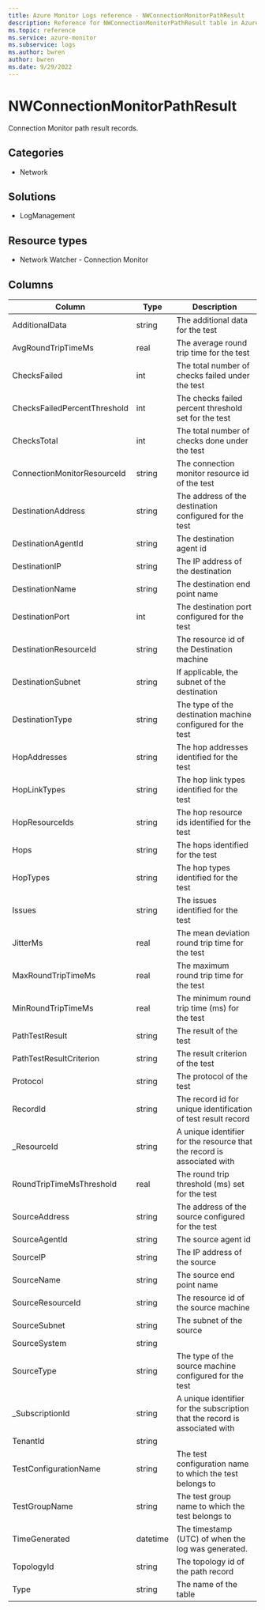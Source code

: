 ```yaml
---
title: Azure Monitor Logs reference - NWConnectionMonitorPathResult
description: Reference for NWConnectionMonitorPathResult table in Azure Monitor Logs.
ms.topic: reference
ms.service: azure-monitor
ms.subservice: logs
ms.author: bwren
author: bwren
ms.date: 9/29/2022
---
```


# NWConnectionMonitorPathResult

 Connection Monitor path result records.

## Categories

- Network
## Solutions

- LogManagement
## Resource types

- Network Watcher - Connection Monitor




## Columns

| Column | Type | Description |
| --- | --- | --- |
| AdditionalData | string | The additional data for the test |
| AvgRoundTripTimeMs | real | The average round trip time for the test |
| ChecksFailed | int | The total number of checks failed under the test |
| ChecksFailedPercentThreshold | int | The checks failed percent threshold set for the test |
| ChecksTotal | int | The total number of checks done under the test |
| ConnectionMonitorResourceId | string | The connection monitor resource id of the test |
| DestinationAddress | string | The address of the destination configured for the test |
| DestinationAgentId | string | The destination agent id |
| DestinationIP | string | The IP address of the destination |
| DestinationName | string | The destination end point name |
| DestinationPort | int | The destination port configured for the test |
| DestinationResourceId | string | The resource id of the Destination machine |
| DestinationSubnet | string | If applicable, the subnet of the destination |
| DestinationType | string | The type of the destination machine configured for the test |
| HopAddresses | string | The hop addresses identified for the test |
| HopLinkTypes | string | The hop link types identified for the test |
| HopResourceIds | string | The hop resource ids identified for the test |
| Hops | string | The hops identified for the test |
| HopTypes | string | The hop types identified for the test |
| Issues | string | The issues identified for the test |
| JitterMs | real | The mean deviation round trip time for the test |
| MaxRoundTripTimeMs | real | The maximum round trip time for the test |
| MinRoundTripTimeMs | real | The minimum round trip time (ms) for the test |
| PathTestResult | string | The result of the test |
| PathTestResultCriterion | string | The result criterion of the test |
| Protocol | string | The protocol of the test |
| RecordId | string | The record id for unique identification of test result record |
| _ResourceId | string | A unique identifier for the resource that the record is associated with |
| RoundTripTimeMsThreshold | real | The round trip threshold (ms) set for the test |
| SourceAddress | string | The address of the source configured for the test |
| SourceAgentId | string | The source agent id |
| SourceIP | string | The IP address of the source |
| SourceName | string | The source end point name |
| SourceResourceId | string | The resource id of the source machine |
| SourceSubnet | string | The subnet of the source |
| SourceSystem | string |  |
| SourceType | string | The type of the source machine configured for the test |
| _SubscriptionId | string | A unique identifier for the subscription that the record is associated with |
| TenantId | string |  |
| TestConfigurationName | string | The test configuration name to which the test belongs to |
| TestGroupName | string | The test group name to which the test belongs to |
| TimeGenerated | datetime | The timestamp (UTC) of when the log was generated. |
| TopologyId | string | The topology id of the path record |
| Type | string | The name of the table |

